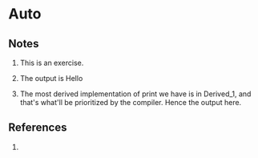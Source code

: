 # Auto

## Notes
1. This is an exercise.

2. The output is Hello
3. The most derived implementation of print we have is in Derived_1, and that's what'll be prioritized by the compiler. Hence the output here.

## References

1. 



